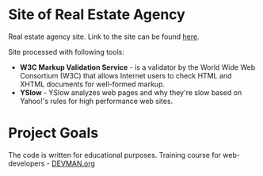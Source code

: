 # Site of Real Estate Agency

Real estate agency site. Link to the site can be found [here](https://ruslan-k.github.io/21_valid_markup/).

Site processed with following tools:
- **W3C Markup Validation Service** - is a validator by the World Wide Web Consortium (W3C) that allows Internet users to check HTML and XHTML documents for well-formed markup.
- **YSlow** - YSlow analyzes web pages and why they're slow based on Yahoo!'s rules for high performance web sites.

# Project Goals

The code is written for educational purposes. Training course for web-developers - [DEVMAN.org](https://devman.org)
